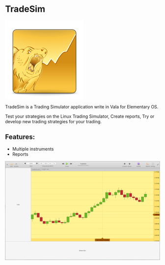 # TradeSim

![GitHub Logo](/data/icons/128/com.github.horaciodrs.TradeSim.svg)

TradeSim is a Trading Simulator application write in Vala for Elementary OS.

Test your strategies on the Linux Trading Simulator, Create reports, Try or develop new trading strategies for your trading.

## Features:
- Multiple instruments
- Reports

![GitHub Logo](/data/screenshots/Main.png)
